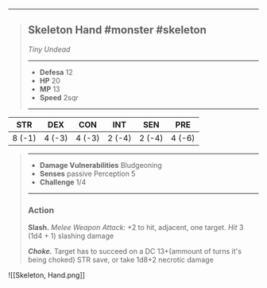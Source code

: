 ___
> ## Skeleton Hand #monster #skeleton 
>*Tiny Undead*
> ___
> - **Defesa** 12
> - **HP** 20
> - **MP** 13
> - **Speed** 2sqr
>___
>
|  STR   |  DEX   |  CON   |  INT   |  SEN   |  PRE   |
|:------:|:------:|:------:|:------:|:------:|:------:|
| 8 (-1) | 4 (-3) | 4 (-3) | 2 (-4) | 2 (-4) | 4 (-6) |
>___
> - **Damage Vulnerabilities** Bludgeoning
> - **Senses** passive Perception 5
> - **Challenge** 1/4
> ___
> ### Action
> 
> **Slash.** *Melee Weapon Attack:* +2 to hit, adjacent, one target. *Hit* 3 (1d4 + 1) slashing damage
>
> ***Choke.*** Target has to succeed on a DC 13+(ammount of turns it's being choked) STR save, or take 1d8+2 necrotic damage

![[Skeleton, Hand.png]]